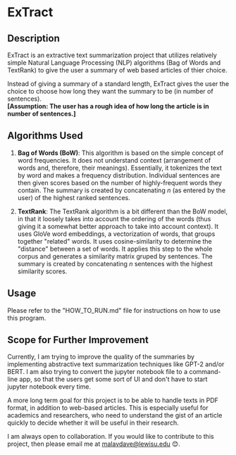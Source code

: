 # ExTract

## Description

ExTract is an extractive text summarization project that utilizes relatively simple Natural Language Processing (NLP) algorithms (Bag of Words and TextRank) to give the user a summary of web based articles of thier choice.

Instead of giving a summary of a standard length, ExTract gives the user the choice to choose how long they want the summary to be (in number of sentences). <br>**[Assumption: The user has a rough idea of how long the article is in number of sentences.]**

## Algorithms Used
1. **Bag of Words (BoW)**: This algorithm is based on the simple concept of word frequencies. It does not understand context (arrangement of words and, therefore, their meanings). Essentially, it tokenizes the text by word and makes a frequency distribution. Individual sentences are then given scores based on the number of highly-frequent words they contain. The summary is created by concatenating _n_ (as entered by the user) of the highest ranked sentences. 

2. **TextRank**: The TextRank algorithm is a bit different than the BoW model, in that it loosely takes into account the ordering of the words (thus giving it a somewhat better approach to take into account context). It uses GloVe word embeddings, a vectorization of words, that groups together "related" words. It uses cosine-similarity to determine the "distance" between a set of words. It applies this step to the whole corpus and generates a similarity matrix gruped by sentences. The summary is created by concatenating _n_ sentences with the highest similarity scores. 

## Usage
Please refer to the "HOW_TO_RUN.md" file for instructions on how to use this program.

## Scope for Further Improvement
Currently, I am trying to improve the quality of the summaries by implementing abstractive text summarization techniques like GPT-2 and/or BERT. I am also trying to convert the jupyter notebook file to a command-line app, so that the users get some sort of UI and don't have to start jupyter notebook every time. 

A more long term goal for this project is to be able to handle texts in PDF format, in addition to web-based articles. This is especially useful for academics and researchers, who need to understand the gist of an article quickly to decide whether it will be useful in their research.

I am always open to collaboration. If you would like to contribute to this project, then please email me at malavdave@lewisu.edu :blush:. 
